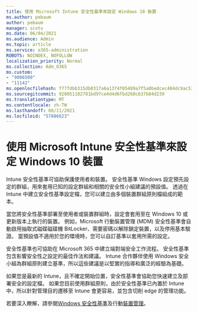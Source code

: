 ```yaml
---
title: 使用 Microsoft Intune 安全性基準來設定 Windows 10 裝置
ms.author: pebaum
author: pebaum
manager: scotv
ms.date: 06/04/2021
ms.audience: Admin
ms.topic: article
ms.service: o365-administration
ROBOTS: NOINDEX, NOFOLLOW
localization_priority: Normal
ms.collection: Adm_O365
ms.custom:
- "9006500"
- "11142"
ms.openlocfilehash: f77fdbb315db8317a6a1374f05489a7f5a0bedcec484dc9ac53a473098583949
ms.sourcegitcommit: 920051182781bd97ce4d4d6fbd268cb37b84d239
ms.translationtype: MT
ms.contentlocale: zh-TW
ms.lasthandoff: 08/11/2021
ms.locfileid: "57886623"
---
```

# <a name="use-microsoft-intune-security-baselines-to-configure-windows-10-devices"></a>使用 Microsoft Intune 安全性基準來設定 Windows 10 裝置

Intune 安全性基準可協助保護使用者和裝置。 安全性基準 Windows 設定預先設定的群組，用來套用已知的設定群組和相關的安全性小組建議的預設值。 透過在 Intune 中建立安全性基準設定檔，您可以建立由多個裝置群組原則檔組成的範本。

當您將安全性基準部署至使用者或裝置群組時，設定會套用至在 Windows 10 或更新版本上執行的裝置。 例如，Microsoft 行動裝置管理 (MDM) 安全性基準會自動啟用抽取式磁碟磁碟機 BitLocker、需要密碼以解除鎖定裝置，以及停用基本驗證。 當預設值不適用於您的環境時，您可以自訂基準以套用所需的設定。

安全性基準也可協助在 Microsoft 365 中建立端對端安全工作流程。 安全性基準包含影響安全性之設定的最佳作法和建議。 Intune 合作夥伴使用 Windows 安全小組為群組原則建立基準，所以這些建議是以堅實的指導和廣泛的經驗為基礎。

如果您是最新的 Intune，且不確定開始位置，安全性基準會協助您快速建立及部署安全的設定檔。 如果您目前使用群組原則，由於安全性基準已內置於 Intune 中，所以針對管理目的遷移至 Intune 會更容易，並包含切削 edge 的管理功能。

若要深入瞭解，請參閱[Windows 安全性基準](https://docs.microsoft.com/windows/security/threat-protection/windows-security-baselines)及行動[裝置管理](https://docs.microsoft.com/windows/client-management/mdm/)。

